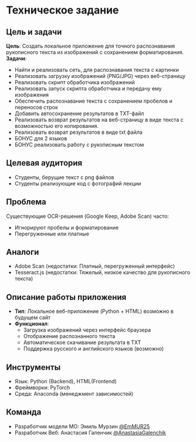 # Техническое задание  

## Цель и задачи  
**Цель**: Создать локальное приложение для точного распознавания рукописного текста из изображений с сохранением форматирования.
**Задачи**:  
- Найти и реализовать сеть, для распознавания текста с картинки
- Реализовать загрузку изображений (PNG/JPG) через веб-страницу
- Реализовать скрипт обработчика изображений
- Реализовать запуск скрипта обработчика и передачу ему изображения
- Обеспечить распознавание текста с сохранением пробелов и переносов строк  
- Добавить автосохранение результатов в TXT-файл
- Реализовать возврат результатов на веб-страницу в виде текста с возможностью его копирования.
- Реализовать возврат результатов в виде txt файла
- БОНУС для 2 языков
- БОНУС реализовать работу с рукописным текстом

## Целевая аудитория  
- Студенты, берущие текст с png файлов
- Студенты реализующие код с фотографий лекции


## Проблема  
Существующие OCR-решения (Google Keep, Adobe Scan) часто:
- Игнорируют пробелы и форматирование
- Перегруженные или платные


## Аналоги  
- Adobe Scan (недостатки: Платный, перегруженный интерфейс)
- Tesseract.js (недостатки: Тяжелый, низкое качество для рукописного текста)
  
## Описание работы приложения  
- **Тип**: Локальное веб-приложение (Python + HTML) возможно в будущем сайт 
- **Функционал**:  
  - Загрузка изображений через интерфейс браузера 
  - Отображение распознанного текста
  - Автоматическое скачивание результата в TXT
  - Поддержка русского и английского языков (возможно)

## Инструменты  
- Язык: Python (Backend), HTML(Frontend) 
- Фреймворки: PyTorch   
- Среда: Anaconda (менеджмент зависимостей)  

## Команда  
- Разработчик модели МО: Эмиль Мурзин [@EmMUR25](https://github.com/EmMUR25)
- Разработчик Веб: Анастасия Галенчик [@AnastasiaGalenchik](https://github.com/AnastasiaGalenchik)
